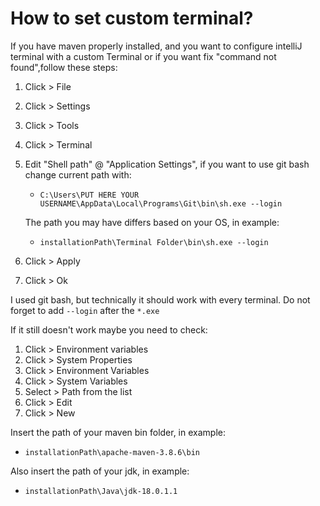 # How to set custom terminal?

If you have maven properly installed, and you want to configure intelliJ terminal with a custom Terminal or if you want 
fix "command not found",follow these steps:
1. Click > File
2. Click > Settings
3. Click > Tools
4. Click > Terminal
5. Edit "Shell path" @ "Application Settings", if you want to use git bash change current path with:
   - ```C:\Users\PUT HERE YOUR USERNAME\AppData\Local\Programs\Git\bin\sh.exe --login```

   The path you may have differs based on your OS, in example:
   - ```installationPath\Terminal Folder\bin\sh.exe --login```
6. Click > Apply
7. Click > Ok

I used git bash, but technically it should work with every terminal.
Do not forget to add ```--login``` after the ```*.exe```

If it still doesn't work maybe you need to check:
1. Click > Environment variables
2. Click > System Properties
3. Click > Environment Variables
4. Click > System Variables
5. Select > Path from the list
6. Click > Edit
7. Click > New

Insert the path of your maven bin folder, in example:
- ```installationPath\apache-maven-3.8.6\bin```

Also insert the path of your jdk, in example:
- ```installationPath\Java\jdk-18.0.1.1```
